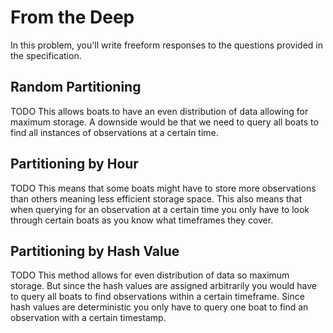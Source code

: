# From the Deep

In this problem, you'll write freeform responses to the questions provided in the specification.

## Random Partitioning

TODO
This allows boats to have an even distribution of data allowing for maximum storage. A downside would be that we need to query all boats to find all instances of observations at a certain time.

## Partitioning by Hour

TODO
This means that some boats might have to store more observations than others meaning less efficient storage space. This also means that when querying for an observation at a certain time you only have to look through certain boats as you know what timeframes they cover.

## Partitioning by Hash Value

TODO
This method allows for even distribution of data so maximum storage. But since the hash values are assigned arbitrarily you would have to query all boats to find observations within a certain timeframe. Since hash values are deterministic you only have to query one boat to find an observation with a certain timestamp.
